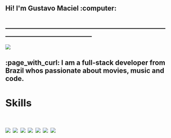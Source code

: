 <h2>Hi! I'm Gustavo Maciel :computer:<h2>
_____________________________________________________________________________
  
  
<a href="https://www.linkedin.com/in/gustavo-maciel-4283a31b3/"><img src="https://img.shields.io/badge/LinkedIn-3e76c1?logo=LinkedIn&logoColor=white"/> <a/>


<h4>:page_with_curl: I am a full-stack developer from Brazil whos passionate about movies, music and code.</h4>


<h2>Skills<h2/>
<img src="https://img.shields.io/badge/Java-orange?logo=Java&logoColor=white" /> <img src="https://img.shields.io/badge/Spring-brightgreen?logo=Spring&logoColor=white" /> <img src="https://img.shields.io/badge/JavaScript-fbe71b?logo=JavaScript&logoColor=white" /> <img src="https://img.shields.io/badge/TypeScript-3182ce?logo=TypeScript&logoColor=white" /> <img src="https://img.shields.io/badge/React-06c7f9?logo=React&logoColor=white" /> <img src="https://img.shields.io/badge/CSS-0d5ef2?logo=CSS3&logoColor=white" /> <img src="https://img.shields.io/badge/HTML-ff2e00?logo=HTML5&logoColor=white"/>

